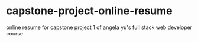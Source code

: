 # capstone-project-online-resume
online resume for capstone project 1 of angela yu's full stack web developer course 
